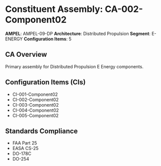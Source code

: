 # Constituent Assembly: CA-002-Component02

**AMPEL**: AMPEL-09-DP
**Architecture**: Distributed Propulsion
**Segment**: E-ENERGY
**Configuration Items**: 5

## CA Overview
Primary assembly for Distributed Propulsion E Energy components.

## Configuration Items (CIs)
- CI-001-Component02
- CI-002-Component02
- CI-003-Component02
- CI-004-Component02
- CI-005-Component02

## Standards Compliance
- FAA Part 25
- EASA CS-25
- DO-178C
- DO-254
